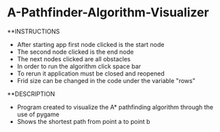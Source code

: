 # A-Pathfinder-Algorithm-Visualizer

**INSTRUCTIONS
- After starting app first node clicked is the start node
- The second node clicked is the end node
- The next nodes clicked are all obstacles
- In order to run the algorithm click space bar
- To rerun it application must be closed and reopened
- Frid size can be changed in the code under the variable "rows"

**DESCRIPTION
- Program created to visualize the A* pathfinding algorithm through the use of pygame
- Shows the shortest path from point a to point b
